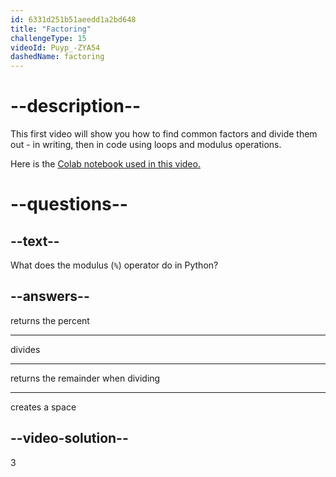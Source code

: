 ```yaml
---
id: 6331d251b51aeedd1a2bd648
title: "Factoring"
challengeType: 15
videoId: Puyp_-ZYA54
dashedName: factoring
---
```


# --description--

This first video will show you how to find common factors and divide them out - in writing, then in code using loops and modulus operations.

Here is the <a href="https://colab.research.google.com/drive/1tB7N3QqHEbGk33v0BdTwZTVkS9ju9yn6?usp=sharing" target="_blank" rel="noopener noreferrer nofollow">Colab notebook used in this video.</a>

# --questions--

## --text--

What does the modulus (`%`) operator do in Python?

## --answers--

returns the percent

---

divides

---

returns the remainder when dividing

---

creates a space

## --video-solution--

3
